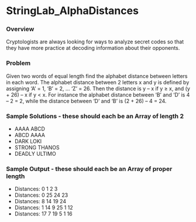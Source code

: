 # StringLab_AlphaDistances

### Overview
Cryptologists are always looking for ways to analyze secret codes so that they have more practice at decoding information about their opponents.

### Problem
Given two words of equal length find the alphabet distance between letters in each word. The alphabet distance between 2 letters x and y is defined by assigning ‘A’ = 1, ‘B’ = 2, ... ‘Z’ = 26. Then the distance is y – x if y ≥ x, and (y + 26) – x if y < x. For instance the alphabet distance between ‘B’ and ‘D’ is 4 – 2 = 2, while the distance between ‘D’ and ‘B’ is (2 + 26) – 4 = 24.

### Sample Solutions - these should each be an Array of length 2
* AAAA ABCD 
* ABCD AAAA 
* DARK LOKI 
* STRONG THANOS 
* DEADLY ULTIMO

### Sample Output - these should each be an Array of proper length
* Distances: 0 1 2 3 
* Distances: 0 25 24 23 
* Distances: 8 14 19 24 
* Distances: 1 14 9 25 1 12 
* Distances: 17 7 19 5 1 16
